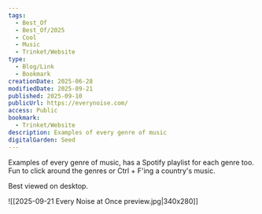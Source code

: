 ```yaml
---
tags:
  - Best_Of
  - Best_Of/2025
  - Cool
  - Music
  - Trinket/Website
type:
  - Blog/Link
  - Bookmark
creationDate: 2025-06-28
modifiedDate: 2025-09-21
published: 2025-09-10
publicUrl: https://everynoise.com/
access: Public
bookmark:
  - Trinket/Website
description: Examples of every genre of music
digitalGarden: Seed
---
```


Examples of every genre of music, has a Spotify playlist for each genre too. Fun to click around the genres or Ctrl + F'ing a country's music.

Best viewed on desktop.

![[2025-09-21 Every Noise at Once preview.jpg|340x280]]
